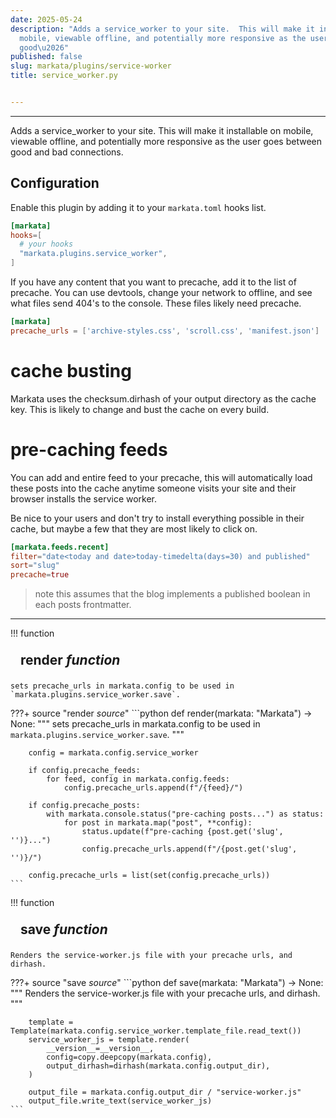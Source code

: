 ```yaml
---
date: 2025-05-24
description: "Adds a service_worker to your site.  This will make it installable on
  mobile, viewable offline, and potentially more responsive as the user goes between
  good\u2026"
published: false
slug: markata/plugins/service-worker
title: service_worker.py


---
```


---

Adds a service_worker to your site.  This will make it installable on mobile,
viewable offline, and potentially more responsive as the user goes between good
and bad connections.

## Configuration

Enable this plugin by adding it to your `markata.toml` hooks list.

``` toml
[markata]
hooks=[
  # your hooks
  "markata.plugins.service_worker",
]
```

If you have any content that you want to  precache, add it to the list of
precache.  You can use devtools, change your network to offline, and see what
files send 404's to the console.  These files likely need precache.

``` toml
[markata]
precache_urls = ['archive-styles.css', 'scroll.css', 'manifest.json']
```

# cache busting

Markata uses the checksum.dirhash of your output directory as the cache key.
This is likely to change and bust the cache on every build.

# pre-caching feeds

You can add and entire feed to your precache, this will automatically load
these posts into the cache anytime someone visits your site and their browser
installs the service worker.

Be nice to your users and don't try to install everything possible in their
cache, but maybe a few that they are most likely to click on.

``` toml
[markata.feeds.recent]
filter="date<today and date>today-timedelta(days=30) and published"
sort="slug"
precache=true
```

> note this assumes that the blog implements a published boolean in each posts
frontmatter.

---

!!! function
    <h2 id="render" class="admonition-title" style="margin: 0; padding: .5rem 1rem;">render <em class="small">function</em></h2>

    sets precache_urls in markata.config to be used in
    `markata.plugins.service_worker.save`.

???+ source "render <em class='small'>source</em>"
    ```python
    def render(markata: "Markata") -> None:
        """
        sets precache_urls in markata.config to be used in
        `markata.plugins.service_worker.save`.
        """

        config = markata.config.service_worker

        if config.precache_feeds:
            for feed, config in markata.config.feeds:
                config.precache_urls.append(f"/{feed}/")

        if config.precache_posts:
            with markata.console.status("pre-caching posts...") as status:
                for post in markata.map("post", **config):
                    status.update(f"pre-caching {post.get('slug', '')}...")
                    config.precache_urls.append(f"/{post.get('slug', '')}/")

        config.precache_urls = list(set(config.precache_urls))
    ```
!!! function
    <h2 id="save" class="admonition-title" style="margin: 0; padding: .5rem 1rem;">save <em class="small">function</em></h2>

    Renders the service-worker.js file with your precache urls, and dirhash.

???+ source "save <em class='small'>source</em>"
    ```python
    def save(markata: "Markata") -> None:
        """
        Renders the service-worker.js file with your precache urls, and dirhash.
        """

        template = Template(markata.config.service_worker.template_file.read_text())
        service_worker_js = template.render(
            __version__=__version__,
            config=copy.deepcopy(markata.config),
            output_dirhash=dirhash(markata.config.output_dir),
        )

        output_file = markata.config.output_dir / "service-worker.js"
        output_file.write_text(service_worker_js)
    ```